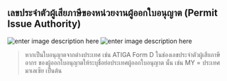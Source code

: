 ## เลขประจำตัวผู้เสียภาษีของหน่วยงานผู้ออกใบอนุญาต (Permit Issue Authority)

![enter image description here](https://github.com/yosarawut/KnowledgeCenter/raw/master/KnowledgeCenter/e-Customs/e-Import/e-Import-manual/img/e-Import_2018png_Page123.png)
![enter image description here](https://github.com/yosarawut/KnowledgeCenter/raw/master/KnowledgeCenter/e-Customs/e-Import/e-Import-manual/img/e-Import_2018png_Page124.png)

> หากเป็นใบอนุญาตจากต่างประเทศ เช่น ATIGA  Form D ในช่องเลขประจำตัวผู้เสียภาษีอากร
> ของผู้ออกใบอนุญาตให้ระบุชื่อย่อประเทศผู้ออกใบอนุญาต นั้น เช่น MY = ประเทศมาเลเซีย เป็นต้น
<!--stackedit_data:
eyJoaXN0b3J5IjpbNjk3Mzk1ODI1XX0=
-->